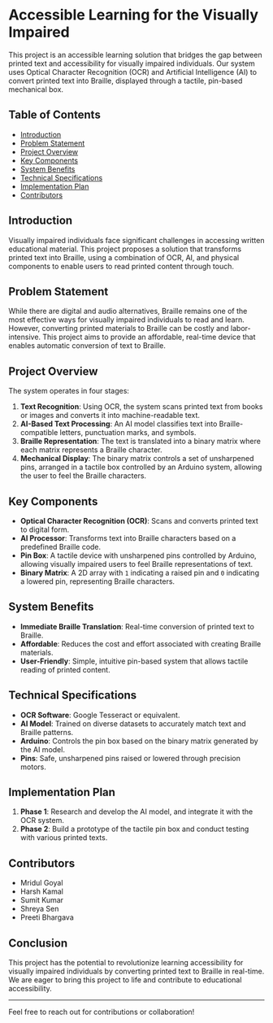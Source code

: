 # Accessible Learning for the Visually Impaired

This project is an accessible learning solution that bridges the gap between printed text and accessibility for visually impaired individuals. Our system uses Optical Character Recognition (OCR) and Artificial Intelligence (AI) to convert printed text into Braille, displayed through a tactile, pin-based mechanical box.

## Table of Contents
- [Introduction](#introduction)
- [Problem Statement](#problem-statement)
- [Project Overview](#project-overview)
- [Key Components](#key-components)
- [System Benefits](#system-benefits)
- [Technical Specifications](#technical-specifications)
- [Implementation Plan](#implementation-plan)
- [Contributors](#contributors)

## Introduction
Visually impaired individuals face significant challenges in accessing written educational material. This project proposes a solution that transforms printed text into Braille, using a combination of OCR, AI, and physical components to enable users to read printed content through touch.

## Problem Statement
While there are digital and audio alternatives, Braille remains one of the most effective ways for visually impaired individuals to read and learn. However, converting printed materials to Braille can be costly and labor-intensive. This project aims to provide an affordable, real-time device that enables automatic conversion of text to Braille.

## Project Overview
The system operates in four stages:
1. **Text Recognition**: Using OCR, the system scans printed text from books or images and converts it into machine-readable text.
2. **AI-Based Text Processing**: An AI model classifies text into Braille-compatible letters, punctuation marks, and symbols.
3. **Braille Representation**: The text is translated into a binary matrix where each matrix represents a Braille character.
4. **Mechanical Display**: The binary matrix controls a set of unsharpened pins, arranged in a tactile box controlled by an Arduino system, allowing the user to feel the Braille characters.

## Key Components
- **Optical Character Recognition (OCR)**: Scans and converts printed text to digital form.
- **AI Processor**: Transforms text into Braille characters based on a predefined Braille code.
- **Pin Box**: A tactile device with unsharpened pins controlled by Arduino, allowing visually impaired users to feel Braille representations of text.
- **Binary Matrix**: A 2D array with `1` indicating a raised pin and `0` indicating a lowered pin, representing Braille characters.

## System Benefits
- **Immediate Braille Translation**: Real-time conversion of printed text to Braille.
- **Affordable**: Reduces the cost and effort associated with creating Braille materials.
- **User-Friendly**: Simple, intuitive pin-based system that allows tactile reading of printed content.

## Technical Specifications
- **OCR Software**: Google Tesseract or equivalent.
- **AI Model**: Trained on diverse datasets to accurately match text and Braille patterns.
- **Arduino**: Controls the pin box based on the binary matrix generated by the AI model.
- **Pins**: Safe, unsharpened pins raised or lowered through precision motors.

## Implementation Plan
1. **Phase 1**: Research and develop the AI model, and integrate it with the OCR system.
2. **Phase 2**: Build a prototype of the tactile pin box and conduct testing with various printed texts.

## Contributors
- Mridul Goyal
- Harsh Kamal
- Sumit Kumar
- Shreya Sen
- Preeti Bhargava
## Conclusion
This project has the potential to revolutionize learning accessibility for visually impaired individuals by converting printed text to Braille in real-time. We are eager to bring this project to life and contribute to educational accessibility.

---

Feel free to reach out for contributions or collaboration!

